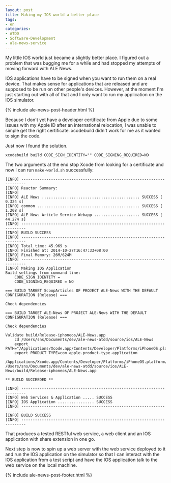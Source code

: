 ```yaml
---
layout: post
title: Making my IOS world a better place
tags:
- en
categories:
- ATDD
- Software-Development
- ale-news-service
---
```

My little IOS world just became a slightly better place. I figured out a problem that was bugging me for a while and had stopped my attempts of moving forward with ALE News.

IOS applications have to be signed when you want to run them on a real device. That makes sense for applications that are released and are supposed to be run on other people's devices. However, at the moment I'm just starting out with all of that and I only want to run my application on the IOS simulator.

{% include ale-news-post-header.html %}

Because I don't yet have a developer certificate from Apple due to some issues with my Apple ID after an international relocation, I was unable to simple get the right certificate. xcodebuild didn't work for me as it wanted to sign the code.

Just now I found the solution.

	xcodebuild build CODE_SIGN_IDENTITY="" CODE_SIGNING_REQUIRED=NO

The two arguments at the end stop Xcode from looking for a certificate and now I can run <code>make-world.sh</code> successfully:

	[INFO] ------------------------------------------------------------------------
	[INFO] Reactor Summary:
	[INFO] 
	[INFO] ALE News ........................................... SUCCESS [  0.324 s]
	[INFO] common ............................................. SUCCESS [  1.208 s]
	[INFO] ALE News Article Service Webapp .................... SUCCESS [ 44.274 s]
	[INFO] ------------------------------------------------------------------------
	[INFO] BUILD SUCCESS
	[INFO] ------------------------------------------------------------------------
	[INFO] Total time: 45.969 s
	[INFO] Finished at: 2014-10-27T16:47:33+08:00
	[INFO] Final Memory: 26M/624M
	[INFO] ------------------------------------------------------------------------
	[INFO] Making IOS Application
	Build settings from command line:
	    CODE_SIGN_IDENTITY = 
	    CODE_SIGNING_REQUIRED = NO

	=== BUILD TARGET ScoopArticles OF PROJECT ALE-News WITH THE DEFAULT CONFIGURATION (Release) ===

	Check dependencies

	=== BUILD TARGET ALE-News OF PROJECT ALE-News WITH THE DEFAULT CONFIGURATION (Release) ===

	Check dependencies

	Validate build/Release-iphoneos/ALE-News.app
	    cd /Users/sns/Documents/dev/ale-news-atdd/source/ios/ALE-News
	    export PATH="/Applications/Xcode.app/Contents/Developer/Platforms/iPhoneOS.platform/Developer/usr/bin:/Applications/Xcode.app/Contents/Developer/usr/bin:/Users/sns/.rbenv/shims:/usr/local/bin:/usr/bin:/bin:/usr/sbin:/sbin:/opt/X11/bin:/Users/sns/bin"
	    export PRODUCT_TYPE=com.apple.product-type.application
	    /Applications/Xcode.app/Contents/Developer/Platforms/iPhoneOS.platform/Developer/usr/bin/Validation /Users/sns/Documents/dev/ale-news-atdd/source/ios/ALE-News/build/Release-iphoneos/ALE-News.app

	** BUILD SUCCEEDED **

	[INFO] ------------------------------------------------------------------------
	[INFO] Web Services & Application ..... SUCCESS
	[INFO] IOS Application ................ SUCCESS
	[INFO] ------------------------------------------------------------------------
	[INFO] BUILD SUCCESS
	[INFO] ------------------------------------------------------------------------

That produces a tested RESTful web service, a web client and an IOS application with share extension in one go.

Next step is now to spin up a web server with the web service deployed to it and run the IOS application on the simulator so that I can interact with the IOS application from a test script and have the IOS application talk to the web service on the local machine.

{% include ale-news-post-footer.html %}
